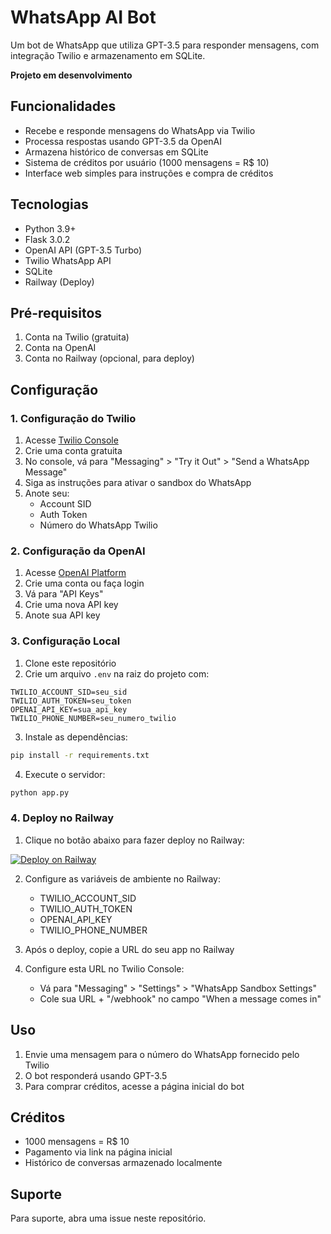 # WhatsApp AI Bot

Um bot de WhatsApp que utiliza GPT-3.5 para responder mensagens, com integração Twilio e armazenamento em SQLite.

**Projeto em desenvolvimento**

## Funcionalidades

- Recebe e responde mensagens do WhatsApp via Twilio
- Processa respostas usando GPT-3.5 da OpenAI
- Armazena histórico de conversas em SQLite
- Sistema de créditos por usuário (1000 mensagens = R$ 10)
- Interface web simples para instruções e compra de créditos

## Tecnologias

- Python 3.9+
- Flask 3.0.2
- OpenAI API (GPT-3.5 Turbo)
- Twilio WhatsApp API
- SQLite
- Railway (Deploy)

## Pré-requisitos

1. Conta na Twilio (gratuita)
2. Conta na OpenAI
3. Conta no Railway (opcional, para deploy)

## Configuração

### 1. Configuração do Twilio

1. Acesse [Twilio Console](https://console.twilio.com)
2. Crie uma conta gratuita
3. No console, vá para "Messaging" > "Try it Out" > "Send a WhatsApp Message"
4. Siga as instruções para ativar o sandbox do WhatsApp
5. Anote seu:
   - Account SID
   - Auth Token
   - Número do WhatsApp Twilio

### 2. Configuração da OpenAI

1. Acesse [OpenAI Platform](https://platform.openai.com)
2. Crie uma conta ou faça login
3. Vá para "API Keys"
4. Crie uma nova API key
5. Anote sua API key

### 3. Configuração Local

1. Clone este repositório
2. Crie um arquivo `.env` na raiz do projeto com:
```env
TWILIO_ACCOUNT_SID=seu_sid
TWILIO_AUTH_TOKEN=seu_token
OPENAI_API_KEY=sua_api_key
TWILIO_PHONE_NUMBER=seu_numero_twilio
```
3. Instale as dependências:
```bash
pip install -r requirements.txt
```
4. Execute o servidor:
```bash
python app.py
```

### 4. Deploy no Railway

1. Clique no botão abaixo para fazer deploy no Railway:

[![Deploy on Railway](https://railway.app/button.svg)](https://railway.app/new/template?template=https://github.com/seu-usuario/whatsapp-bot)

2. Configure as variáveis de ambiente no Railway:
   - TWILIO_ACCOUNT_SID
   - TWILIO_AUTH_TOKEN
   - OPENAI_API_KEY
   - TWILIO_PHONE_NUMBER

3. Após o deploy, copie a URL do seu app no Railway
4. Configure esta URL no Twilio Console:
   - Vá para "Messaging" > "Settings" > "WhatsApp Sandbox Settings"
   - Cole sua URL + "/webhook" no campo "When a message comes in"

## Uso

1. Envie uma mensagem para o número do WhatsApp fornecido pelo Twilio
2. O bot responderá usando GPT-3.5
3. Para comprar créditos, acesse a página inicial do bot

## Créditos

- 1000 mensagens = R$ 10
- Pagamento via link na página inicial
- Histórico de conversas armazenado localmente

## Suporte

Para suporte, abra uma issue neste repositório. 